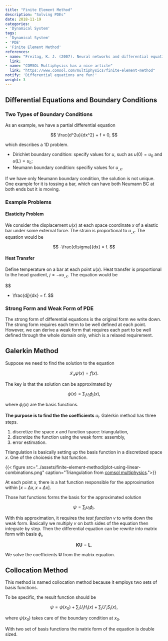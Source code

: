 ```yaml
---
title: "Finite Element Method"
description: "Solving PDEs"
date: 2018-11-19
categories:
- 'Dynamical System'
tags:
- 'Dynamical System'
- 'PDE'
- 'Finite Element Method'
references:
- name: "Freitag, K. J. (2007). Neural networks and differential equations."
  link:
- name: "COMSOL Multiphysics has a nice article"
  link: "https://www.comsol.com/multiphysics/finite-element-method"
notify: 'Differential equations are fun!'
weight: 3
---
```



## Differential Equations and Boundary Conditions



### Two Types of Boundary Conditions


As an example, we have a partial differential equation

$$
\frac{d^2u}{dx^2} + f = 0,
$$

which describes a 1D problem.

* Dirichlet boundary condition: specify values for $u$, such as $u(0)=u_0$ and $u(L)=u_L$;
* Neumann boundary condition: specifiy values for $u_{,x}$.

If we have only Neumann boundary condition, the solution is not unique. One example for it is tossing a bar, which can have both Neumann BC at both ends but it is moving.


### Example Problems



#### Elasticity Problem


We consider the displacement $u(x)$ at each space coordinate $x$ of a elastic bar under some external force. The strain is proportional to $u_{,x}$. The equation would be

$$
-\frac{d\sigma}{dx} = f.
$$


#### Heat Transfer


Define temperature on a bar at each point $u(x)$. Heat transfer is proportional to the head gradient, $j= - \kappa u_{,x}$. The equation would be

$$
- \frac{dj}{dx} = f.
$$



### Strong Form and Weak Form of PDE


The strong form of differential equations is the original form we write down. The strong form requires each term to be well defined at each point. However, we can derive a weak form that requires each part to be well defined through the whole domain only, which is a relaxed requirement.


## Galerkin Method


Suppose we need to find the solution to the equation

$$
\mathcal L_{x} \psi(x) = f(x).
$$

The key is that the solution can be approximated by

$$
\psi(x) = \sum_i u_i \phi_i(x),
$$

where $\phi_i(x)$ are the basis functions.

**The purpose is to find the the coefficients** $u_i$. Galerkin method has three steps.

1. discretize the space $x$ and function space: triangulation,
2. discretize the function using the weak form: assembly,
3. error estimation.

Triangulation is basically setting up the basis function in a discretized space $x$. One of the choicesis the hat function.

{{< figure src="../assets/finite-element-method/plot-using-linear-combinations.png" caption="Triangulation from [comsol multiphysics](https://www.comsol.com/multiphysics/finite-element-method).">}}


At each point $x$, there is a hat function responsible for the approximation within $[x-\Delta x, x+\Delta x]$.

Those hat functions forms the basis for the approximated solution

$$
\psi = \sum_i u_i \phi_i.
$$

With this approximation, it requires the *test function* $v$ to write down the weak form. Basically we multiply $v$ on both sides of the equation then integrate by step. Then the differential equation can be rewrite into matrix form with basis $\phi_i$,

$$
\mathbf K \mathbf U = \mathbf L.
$$

We solve the coefficients $\mathbf U$ from the matrix equation.


## Collocation Method



This method is named collocation method because it employs two sets of basis functions.


To be specific, the result function should be

$$
\psi = \psi(x_0) + \sum_i U_i H_i(x) + \sum_i U'_i S_i(x),
$$

where $\psi(x_0)$ takes care of the boundary condition at $x_0$.

With two set of basis functions the matrix form of the equation is double sized.
